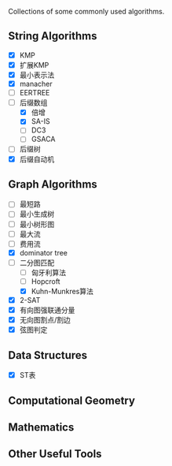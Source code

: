 Collections of some commonly used algorithms.

## String Algorithms

+ [x] KMP
+ [x] 扩展KMP
+ [x] 最小表示法
+ [x] manacher
+ [ ] EERTREE
+ [ ] 后缀数组
  + [x] 倍增
  + [x] SA-IS
  + [ ] DC3
  + [ ] GSACA
+ [ ] 后缀树
+ [x] 后缀自动机

## Graph Algorithms

+ [ ] 最短路
+ [ ] 最小生成树
+ [ ] 最小树形图
+ [ ] 最大流
+ [ ] 费用流
+ [x] dominator tree
+ [ ] 二分图匹配
  + [ ] 匈牙利算法
  + [ ] Hopcroft
  + [x] Kuhn-Munkres算法
+ [x] 2-SAT
+ [x] 有向图强联通分量
+ [x] 无向图割点/割边
+ [x] 弦图判定

## Data Structures

+ [x] ST表

## Computational Geometry

## Mathematics

## Other Useful Tools
